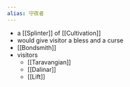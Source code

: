 ```yaml
---
alias: 守夜者
---
```

- a [[Splinter]] of [[Cultivation]]
- would give visitor a bless and a curse
- [[Bondsmith]]
- visitors
	- [[Taravangian]]
	- [[Dalinar]]
	- [[Lift]]